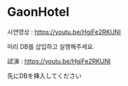 # GaonHotel

시연영상 : https://youtu.be/HgjFe2RKUNI

미리 DB를 삽입하고 실행해주세요.


試演  : https://youtu.be/HgjFe2RKUNI

先にDBを挿入してください
